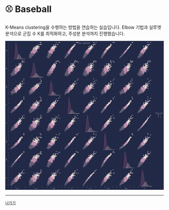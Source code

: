 # ⚾ Baseball

K-Means clustering을 수행하는 방법을 연습하는 실습입니다. Elbow 기법과 실루엣 분석으로 군집 수 K를 최적화하고, 주성분 분석까지 진행했습니다.

![](/resources/baseball.png)

---
[`나가기`](../)